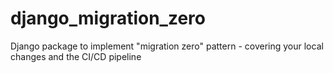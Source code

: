 # django_migration_zero
Django package to implement "migration zero" pattern - covering your local changes and the CI/CD pipeline
